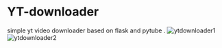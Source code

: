 # YT-downloader
simple yt video downloader based on flask and pytube .
![ytdownloader1](https://user-images.githubusercontent.com/97230544/209473045-a03081b7-dc9f-4649-ac46-2d0b560a39dc.PNG)
![ytdownloader2](https://user-images.githubusercontent.com/97230544/209473052-4d520321-dace-4ccb-b8c9-7d419dce9170.PNG)
